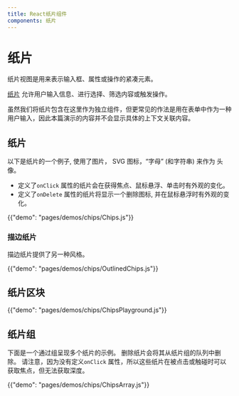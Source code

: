 ```yaml
---
title: React纸片组件
components: 纸片
---
```

# 纸片

<p class="description">纸片视图是用来表示输入框、属性或操作的紧凑元素。</p>

[纸片](https://material.io/design/components/chips.html) 允许用户输入信息、进行选择、筛选内容或触发操作。

虽然我们将纸片包含在这里作为独立组件，但更常见的作法是用在表单中作为一种用户输入，因此本篇演示的内容并不会显示具体的上下文关联内容。

## 纸片

以下是纸片的一个例子, 使用了图片， SVG 图标，“字母” (和字符串) 来作为 头像。

- 定义了`onClick` 属性的纸片会在获得焦点、鼠标悬浮、单击时有外观的变化。
- 定义了`onDelete` 属性的纸片将显示一个删除图标, 并在鼠标悬浮时有外观的变化。

{{"demo": "pages/demos/chips/Chips.js"}}

### 描边纸片

描边纸片提供了另一种风格。

{{"demo": "pages/demos/chips/OutlinedChips.js"}}

## 纸片区块

{{"demo": "pages/demos/chips/ChipsPlayground.js"}}

## 纸片组

下面是一个通过组呈现多个纸片的示例。 删除纸片会将其从纸片组的队列中删除。 请注意，因为没有定义`onClick` 属性，所以这些纸片在被点击或触碰时可以获取焦点，但无法获取深度。

{{"demo": "pages/demos/chips/ChipsArray.js"}}